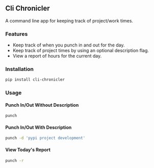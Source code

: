 ## Cli Chronicler
A command line app for keeping track of project/work times.

### Features

* Keep track of when you punch in and out for the day.
* Keep track of project times by using an optional description flag.
* View a report of hours for the current day.

### Installation

```Bash
pip install cli-chronicler
```

### Usage

#### Punch In/Out Without Description

```Bash
punch
```

#### Punch In/Out With Description

```Bash
punch -d 'pypi project development'
```

#### View Today's Report

```Bash
punch -r
```
